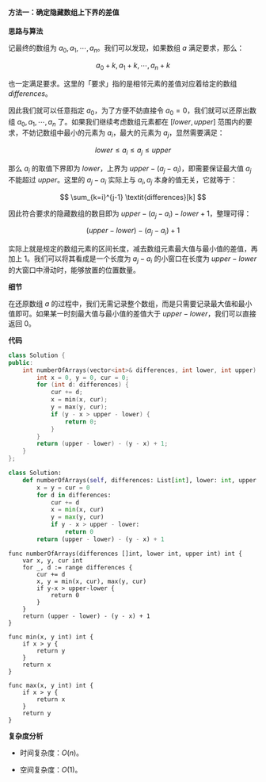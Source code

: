 #### 方法一：确定隐藏数组上下界的差值

**思路与算法**

记最终的数组为 $a_0, a_1, \cdots, a_n$。我们可以发现，如果数组 $a$ 满足要求，那么：

$$
a_0 + k, a_1 + k, \cdots, a_n + k
$$

也一定满足要求。这里的「要求」指的是相邻元素的差值对应着给定的数组 $\textit{differences}$。

因此我们就可以任意指定 $a_0$，为了方便不妨直接令 $a_0 = 0$，我们就可以还原出数组 $a_0, a_1, \cdots, a_n$ 了。如果我们继续考虑数组元素都在 $[\textit{lower}, \textit{upper}]$ 范围内的要求，不妨记数组中最小的元素为 $a_i$，最大的元素为 $a_j$，显然需要满足：

$$
\textit{lower} \leq a_i \leq a_j \leq \textit{upper}
$$

那么 $a_i$ 的取值下界即为 $\textit{lower}$，上界为 $\textit{upper} - (a_j - a_i)$，即需要保证最大值 $a_j$ 不能超过 $\textit{upper}$。这里的 $a_j - a_i$ 实际上与 $a_i, a_j$ 本身的值无关，它就等于：

$$
\sum_{k=i}^{j-1} \textit{differences}[k]
$$

因此符合要求的隐藏数组的数目即为 $\textit{upper} - (a_j - a_i) - \textit{lower} + 1$，整理可得：

$$
(\textit{upper} - \textit{lower}) - (a_j - a_i) + 1
$$

实际上就是规定的数组元素的区间长度，减去数组元素最大值与最小值的差值，再加上 $1$。我们可以将其看成是一个长度为 $a_j - a_i$ 的小窗口在长度为 $\textit{upper} - \textit{lower}$ 的大窗口中滑动时，能够放置的位置数量。

**细节**

在还原数组 $a$ 的过程中，我们无需记录整个数组，而是只需要记录最大值和最小值即可。如果某一时刻最大值与最小值的差值大于 $\textit{upper} - \textit{lower}$，我们可以直接返回 $0$。

**代码**

```C++ [sol1-C++]
class Solution {
public:
    int numberOfArrays(vector<int>& differences, int lower, int upper) {
        int x = 0, y = 0, cur = 0;
        for (int d: differences) {
            cur += d;
            x = min(x, cur);
            y = max(y, cur);
            if (y - x > upper - lower) {
                return 0;
            }
        }
        return (upper - lower) - (y - x) + 1;
    }
};
```

```Python [sol1-Python3]
class Solution:
    def numberOfArrays(self, differences: List[int], lower: int, upper: int) -> int:
        x = y = cur = 0
        for d in differences:
            cur += d
            x = min(x, cur)
            y = max(y, cur)
            if y - x > upper - lower:
                return 0
        return (upper - lower) - (y - x) + 1
```

```Golang [sol1-Golang]
func numberOfArrays(differences []int, lower int, upper int) int {
	var x, y, cur int
	for _, d := range differences {
		cur += d
		x, y = min(x, cur), max(y, cur)
		if y-x > upper-lower {
			return 0
		}
	}
	return (upper - lower) - (y - x) + 1
}

func min(x, y int) int {
	if x > y {
		return y
	}
	return x
}

func max(x, y int) int {
	if x > y {
		return x
	}
	return y
}
```

**复杂度分析**

- 时间复杂度：$O(n)$。

- 空间复杂度：$O(1)$。